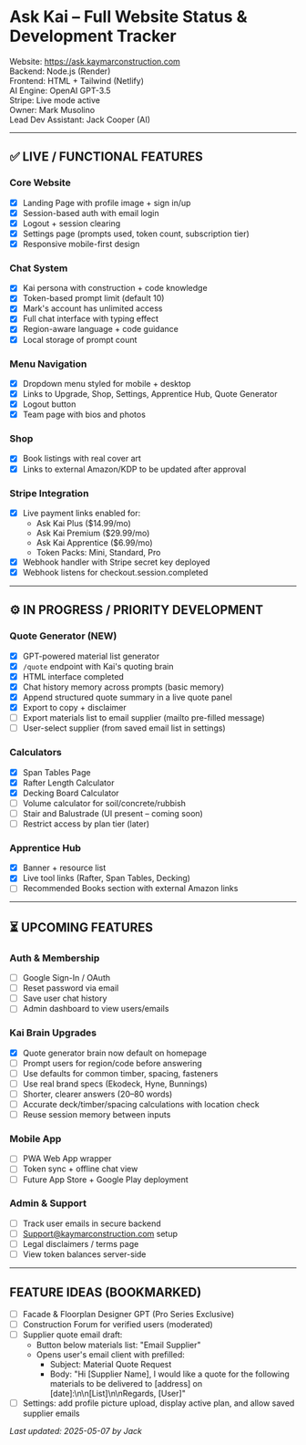 # Ask Kai – Full Website Status & Development Tracker

Website: https://ask.kaymarconstruction.com  
Backend: Node.js (Render)  
Frontend: HTML + Tailwind (Netlify)  
AI Engine: OpenAI GPT-3.5  
Stripe: Live mode active  
Owner: Mark Musolino  
Lead Dev Assistant: Jack Cooper (AI)  

---

## ✅ LIVE / FUNCTIONAL FEATURES

### Core Website
- [x] Landing Page with profile image + sign in/up
- [x] Session-based auth with email login
- [x] Logout + session clearing
- [x] Settings page (prompts used, token count, subscription tier)
- [x] Responsive mobile-first design

### Chat System
- [x] Kai persona with construction + code knowledge
- [x] Token-based prompt limit (default 10)
- [x] Mark's account has unlimited access
- [x] Full chat interface with typing effect
- [x] Region-aware language + code guidance
- [x] Local storage of prompt count

### Menu Navigation
- [x] Dropdown menu styled for mobile + desktop
- [x] Links to Upgrade, Shop, Settings, Apprentice Hub, Quote Generator
- [x] Logout button
- [x] Team page with bios and photos

### Shop
- [x] Book listings with real cover art
- [x] Links to external Amazon/KDP to be updated after approval

### Stripe Integration
- [x] Live payment links enabled for:
  - Ask Kai Plus ($14.99/mo)
  - Ask Kai Premium ($29.99/mo)
  - Ask Kai Apprentice ($6.99/mo)
  - Token Packs: Mini, Standard, Pro
- [x] Webhook handler with Stripe secret key deployed
- [x] Webhook listens for checkout.session.completed

---

## ⚙️ IN PROGRESS / PRIORITY DEVELOPMENT

### Quote Generator (NEW)
- [x] GPT-powered material list generator
- [x] `/quote` endpoint with Kai's quoting brain
- [x] HTML interface completed
- [x] Chat history memory across prompts (basic memory)
- [x] Append structured quote summary in a live quote panel
- [x] Export to copy + disclaimer
- [ ] Export materials list to email supplier (mailto pre-filled message)
- [ ] User-select supplier (from saved email list in settings)

### Calculators
- [x] Span Tables Page
- [x] Rafter Length Calculator
- [x] Decking Board Calculator
- [ ] Volume calculator for soil/concrete/rubbish
- [ ] Stair and Balustrade (UI present – coming soon)
- [ ] Restrict access by plan tier (later)

### Apprentice Hub
- [x] Banner + resource list
- [x] Live tool links (Rafter, Span Tables, Decking)
- [ ] Recommended Books section with external Amazon links

---

## ⏳ UPCOMING FEATURES

### Auth & Membership
- [ ] Google Sign-In / OAuth
- [ ] Reset password via email
- [ ] Save user chat history
- [ ] Admin dashboard to view users/emails

### Kai Brain Upgrades
- [x] Quote generator brain now default on homepage
- [ ] Prompt users for region/code before answering
- [ ] Use defaults for common timber, spacing, fasteners
- [ ] Use real brand specs (Ekodeck, Hyne, Bunnings)
- [ ] Shorter, clearer answers (20–80 words)
- [ ] Accurate deck/timber/spacing calculations with location check
- [ ] Reuse session memory between inputs

### Mobile App
- [ ] PWA Web App wrapper
- [ ] Token sync + offline chat view
- [ ] Future App Store + Google Play deployment

### Admin & Support
- [ ] Track user emails in secure backend
- [ ] Support@kaymarconstruction.com setup
- [ ] Legal disclaimers / terms page
- [ ] View token balances server-side

---

## FEATURE IDEAS (BOOKMARKED)
- [ ] Facade & Floorplan Designer GPT (Pro Series Exclusive)
- [ ] Construction Forum for verified users (moderated)
- [ ] Supplier quote email draft:
  - Button below materials list: "Email Supplier"
  - Opens user's email client with prefilled:
    - Subject: Material Quote Request
    - Body: "Hi [Supplier Name], I would like a quote for the following materials to be delivered to [address] on [date]:\n\n[List]\n\nRegards, [User]"
- [ ] Settings: add profile picture upload, display active plan, and allow saved supplier emails

_Last updated: 2025-05-07 by Jack_
